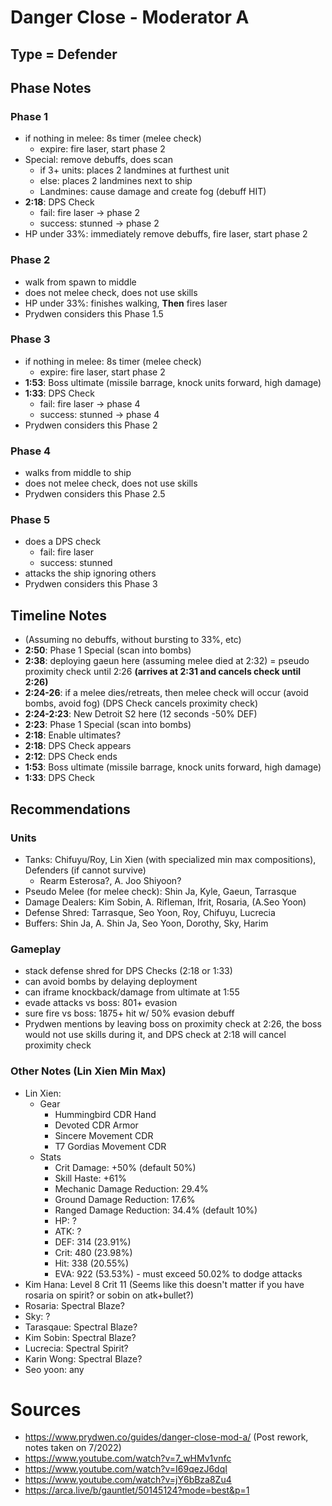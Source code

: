 # Danger Close - Moderator A
## Type = Defender
## Phase Notes
### Phase 1
- if nothing in melee: 8s timer (melee check)
  - expire: fire laser, start phase 2
- Special: remove debuffs, does scan 
  - if 3+ units: places 2 landmines at furthest unit
  - else: places 2 landmines next to ship 
  - Landmines: cause damage and create fog (debuff HIT)
- **2:18**: DPS Check 
  - fail: fire laser -> phase 2
  - success: stunned -> phase 2
- HP under 33%: immediately remove debuffs, fire laser, start phase 2
### Phase 2
- walk from spawn to middle
- does not melee check, does not use skills
- HP under 33%: finishes walking, **Then** fires laser
- Prydwen considers this Phase 1.5
### Phase 3
- if nothing in melee: 8s timer (melee check)
  - expire: fire laser, start phase 2
- **1:53**: Boss ultimate (missile barrage, knock units forward, high damage)
- **1:33**: DPS Check
  - fail: fire laser -> phase 4
  - success: stunned -> phase 4
- Prydwen considers this Phase 2
### Phase 4
- walks from middle to ship
- does not melee check, does not use skills
- Prydwen considers this Phase 2.5
### Phase 5
- does a DPS check
  - fail: fire laser
  - success: stunned
- attacks the ship ignoring others
- Prydwen considers this Phase 3
## Timeline Notes
- (Assuming no debuffs, without bursting to 33%, etc)
- **2:50**: Phase 1 Special (scan into bombs)
- **2:38**: deploying gaeun here (assuming melee died at 2:32) = pseudo proximity check until 2:26 **(arrives at 2:31 and cancels check until 2:26)**
- **2:24-26**: if a melee dies/retreats, then melee check will occur (avoid bombs, avoid fog) (DPS Check cancels proximity check)
- **2:24-2:23**: New Detroit S2 here (12 seconds -50% DEF)
- **2:23**: Phase 1 Special (scan into bombs) 
- **2:18**: Enable ultimates?
- **2:18**: DPS Check appears
- **2:12**: DPS Check ends
- **1:53**: Boss ultimate (missile barrage, knock units forward, high damage)
- **1:33**: DPS Check
## Recommendations
### Units
- Tanks: Chifuyu/Roy, Lin Xien (with specialized min max compositions), Defenders (if cannot survive)
  - Rearm Esterosa?, A. Joo Shiyoon?
- Pseudo Melee (for melee check): Shin Ja, Kyle, Gaeun, Tarrasque
- Damage Dealers: Kim Sobin, A. Rifleman, Ifrit, Rosaria, (A.Seo Yoon)
- Defense Shred: Tarrasque, Seo Yoon, Roy, Chifuyu, Lucrecia 
- Buffers: Shin Ja, A. Shin Ja, Seo Yoon, Dorothy, Sky, Harim
### Gameplay
- stack defense shred for DPS Checks (2:18 or 1:33)
- can avoid bombs by delaying deployment
- can iframe knockback/damage from ultimate at 1:55
- evade attacks vs boss: 801+ evasion
- sure fire vs boss: 1875+ hit w/ 50% evasion debuff    
- Prydwen mentions by leaving boss on proximity check at 2:26, the boss would not use skills during it, and DPS check at 2:18 will cancel proximity check
### Other Notes (Lin Xien Min Max)
- Lin Xien: 
  - Gear
    - Hummingbird CDR Hand
    - Devoted CDR Armor
    - Sincere Movement CDR
    - T7 Gordias Movement CDR
  - Stats
    - Crit Damage: +50% (default 50%)
    - Skill Haste: +61%
    - Mechanic Damage Reduction: 29.4%
    - Ground Damage Reduction: 17.6%
    - Ranged Damage Reduction: 34.4% (default 10%)
    - HP: ?
    - ATK: ?
    - DEF: 314 (23.91%)
    - Crit: 480 (23.98%)
    - Hit: 338 (20.55%)
    - EVA: 922 (53.53%) - must exceed 50.02% to dodge attacks
- Kim Hana: Level 8 Crit 11   (Seems like this doesn't matter if you have rosaria on spirit? or sobin on atk+bullet?)
- Rosaria: Spectral Blaze?
- Sky: ?
- Tarasqaue: Spectral Blaze?
- Kim Sobin: Spectral Blaze?
- Lucrecia: Spectral Spirit?
- Karin Wong: Spectral Blaze?
- Seo yoon: any
# Sources
- https://www.prydwen.co/guides/danger-close-mod-a/ (Post rework, notes taken on 7/2022)
- https://www.youtube.com/watch?v=7_wHMv1vnfc
- https://www.youtube.com/watch?v=I69qezJ6dqI
- https://www.youtube.com/watch?v=jY6bBza8Zu4
- https://arca.live/b/gauntlet/50145124?mode=best&p=1
